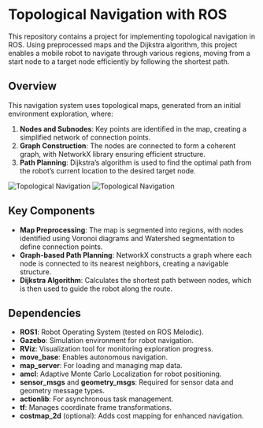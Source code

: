 # Topological Navigation with ROS

This repository contains a project for implementing topological navigation in ROS. Using preprocessed maps and the Dijkstra algorithm, this project enables a mobile robot to navigate through various regions, moving from a start node to a target node efficiently by following the shortest path.

## Overview

This navigation system uses topological maps, generated from an initial environment exploration, where:
1. **Nodes and Subnodes**: Key points are identified in the map, creating a simplified network of connection points.
2. **Graph Construction**: The nodes are connected to form a coherent graph, with NetworkX library ensuring efficient structure.
3. **Path Planning**: Dijkstra’s algorithm is used to find the optimal path from the robot’s current location to the desired target node.

![Topological Navigation](./media/image1)
![Topological Navigation](./media/image2)

## Key Components

- **Map Preprocessing**: The map is segmented into regions, with nodes identified using Voronoi diagrams and Watershed segmentation to define connection points.
- **Graph-based Path Planning**: NetworkX constructs a graph where each node is connected to its nearest neighbors, creating a navigable structure.
- **Dijkstra Algorithm**: Calculates the shortest path between nodes, which is then used to guide the robot along the route.

## Dependencies

- **ROS1**: Robot Operating System (tested on ROS Melodic).
- **Gazebo**: Simulation environment for robot navigation.
- **RViz**: Visualization tool for monitoring exploration progress.
- **move_base**: Enables autonomous navigation.
- **map_server**: For loading and managing map data.
- **amcl**: Adaptive Monte Carlo Localization for robot positioning.
- **sensor_msgs** and **geometry_msgs**: Required for sensor data and geometry message types.
- **actionlib**: For asynchronous task management.
- **tf**: Manages coordinate frame transformations.
- **costmap_2d** (optional): Adds cost mapping for enhanced navigation.
  


